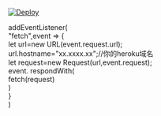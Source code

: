 [![Deploy](https://www.herokucdn.com/deploy/button.png)](https://dashboard.heroku.com/new?template=https://github.com/JuwanSimonis/v-single)

addEventListener(  
    "fetch",event => {  
        let url=new URL(event.request.url);  
        url.hostname="xx.xxxx.xx";//你的heroku域名    
        let request=new Request(url,event.request);  
        event. respondWith(  
            fetch(request)  
        )  
    }  
)  

